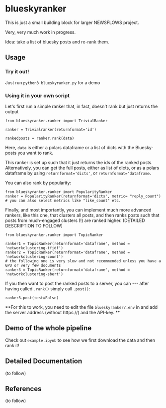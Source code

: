 # blueskyranker
This is just a small building block for larger NEWSFLOWS project.

Very, very much work in progress. 

Idea: take a list of bluesky posts and re-rank them.

## Usage

### Try it out!
Just run `python3 blueskyranker.py` for a demo

### Using it in your own script
Let's first run a simple ranker that, in fact, doesn't rank but just returns the output
```
from blueskyranker.ranker import TrivialRanker

ranker = Trivialranker(returnformat='id')

rankedposts = ranker.rank(data)
```
Here, `data` is either a polars dataframe or a list of dicts with the Bluesky-posts you want to rank.

This ranker is set up such that it just returns the ids of the ranked posts. Alternatively, you can get the full posts, either as list of dicts, or as a polars dataframe by using `returnformat='dicts'`, or `returnformat='dataframe`.

You can also rank by popularity:
```
from blueskyranker.ranker imort PopularityRanker
ranker = PopularityRanker(returnformat='dicts', metric= "reply_count")  # you can also select metrics like "like_count" etc.
```

Finally, and most importantly, you can implement much more advanced rankers, like this one, that clusters all posts, and then ranks posts such that posts from much-engaged clusters (!) are ranked higher. (DETAILED DESCRIPTION TO FOLLOW)

```
from blueskyranker.ranker import TopicRanker
    
ranker1 = TopicRanker(returnformat='dataframe', method = 'networkclustering-tfidf')
ranker2 = TopicRanker(returnformat='dataframe', method = 'networkclustering-count')
# the following one is very slow and not recommended unless you have a GPU or very few documents
ranker3 = TopicRanker(returnformat='dataframe', method = 'networkclustering-sbert')
```

If you then want to post the ranked posts to a server, you can --- after having called `.rank()` simply call `.post()`:
```
ranker3.post(test=False)
```
**For this to work, you need to edit the file `blueskyranker/.env` in and add the server address (without https://) and the API-key. **

## Demo of the whole pipeline
Check out  `example.ipynb` to see how we first download the data and then rank it!


## Detailed Documentation

(to follow)

## References

(to follow)

